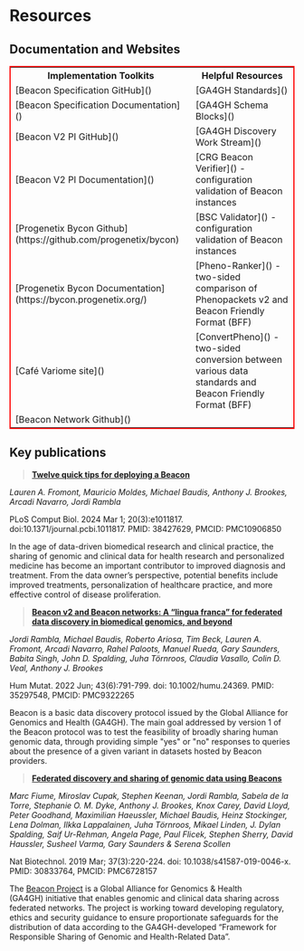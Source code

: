 # Resources

## Documentation and Websites

<table style="border: 2px solid red;">
<tr>
  <th>Implementation Toolkits</th>
  <th>Helpful Resources</th>
</tr>
<tr>
  <td>[Beacon Specification GitHub]()</td>
  <td>[GA4GH Standards]()</td>
</tr>
<tr>
  <td>[Beacon Specification Documentation]()</td>
  <td>[GA4GH Schema Blocks]()</td>
</tr>
<tr>
  <td>[Beacon V2 PI GitHub]()</td>
  <td>[GA4GH Discovery Work Stream]()</td>
</tr>
<tr>
  <td>[Beacon V2 PI Documentation]()</td>
  <td>[CRG Beacon Verifier]() - configuration validation of Beacon instances</td>
</tr>
<tr>
  <td>[Progenetix Bycon Github](https://github.com/progenetix/bycon)</td>
  <td>[BSC Validator]() - configuration validation of Beacon instances</td>
</tr>
<tr>
  <td>[Progenetix Bycon Documentation](https://bycon.progenetix.org/)</td>
  <td>[Pheno-Ranker]() - two-sided comparison of Phenopackets v2 and Beacon Friendly Format (BFF)</td>
</tr>
<tr>
  <td>[Café Variome site]()</td>
  <td>[ConvertPheno]() - two-sided conversion between various data standards and Beacon Friendly Format (BFF)</td>
</tr>
<tr>
  <td>[Beacon Network Github]()</td>
</tr>
</table>

## Key publications 

> [**Twelve quick tips for deploying a Beacon**](https://journals.plos.org/ploscompbiol/article?id=10.1371/journal.pcbi.1011817)

*Lauren A. Fromont, Mauricio Moldes, Michael Baudis, Anthony J. Brookes, Arcadi Navarro, Jordi Rambla*

PLoS Comput Biol. 2024 Mar 1; 20(3):e1011817. doi:10.1371/journal.pcbi.1011817.
PMID: 38427629, PMCID: PMC10906850

In the age of data-driven biomedical research and clinical practice, the sharing of genomic and clinical data for health research and personalized medicine has become an important contributor to improved diagnosis and treatment. From the data owner’s perspective, potential benefits include improved treatments, personalization of healthcare practice, and more effective control of disease proliferation. 


> [**Beacon v2 and Beacon networks: A “lingua franca” for federated data discovery in biomedical genomics, and beyond**](https://onlinelibrary.wiley.com/doi/10.1002/humu.24369)

*Jordi Rambla, Michael Baudis, Roberto Ariosa, Tim Beck, Lauren A. Fromont, Arcadi Navarro, Rahel Paloots, Manuel Rueda, Gary Saunders, Babita Singh, John D. Spalding, Juha Törnroos, Claudia Vasallo, Colin D. Veal, Anthony J. Brookes*

Hum Mutat. 2022 Jun; 43(6):791-799. doi: 10.1002/humu.24369.
PMID: 35297548, PMCID: PMC9322265

Beacon is a basic data discovery protocol issued by the Global Alliance for Genomics and Health (GA4GH). The main goal addressed by version 1 of the Beacon protocol was to test the feasibility of broadly sharing human genomic data, through providing simple "yes" or "no" responses to queries about the presence of a given variant in datasets hosted by Beacon providers.

> [**Federated discovery and sharing of genomic data using Beacons**](https://www.nature.com/articles/s41587-019-0046-x)

*Marc Fiume, Miroslav Cupak, Stephen Keenan, Jordi Rambla, Sabela de la Torre, Stephanie O. M. Dyke, Anthony J. Brookes, Knox Carey, David Lloyd, Peter Goodhand, Maximilian Haeussler, Michael Baudis, Heinz Stockinger, Lena Dolman, Ilkka Lappalainen, Juha Törnroos, Mikael Linden, J. Dylan Spalding, Saif Ur-Rehman, Angela Page, Paul Flicek, Stephen Sherry, David Haussler, Susheel Varma, Gary Saunders & Serena Scollen*

Nat Biotechnol. 2019 Mar; 37(3):220-224. doi: 10.1038/s41587-019-0046-x.
PMID: 30833764, PMCID: PMC6728157

The [Beacon Project](https://github.com/ga4gh-beacon/) is a Global Alliance for Genomics & Health (GA4GH) initiative that enables genomic and clinical data sharing across federated networks. The project is working toward developing regulatory, ethics and security guidance to ensure proportionate safeguards for the distribution of data according to the GA4GH-developed “Framework for Responsible Sharing of Genomic and Health-Related Data”. 
